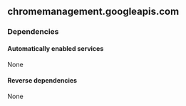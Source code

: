 ## chromemanagement.googleapis.com

### Dependencies

#### Automatically enabled services

None

#### Reverse dependencies

None
